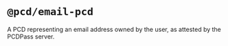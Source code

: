 # `@pcd/email-pcd`

A PCD representing an email address owned by the user, as attested by the PCDPass server.
